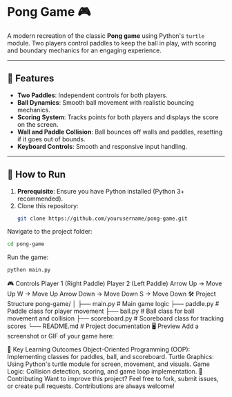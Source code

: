 # Pong Game 🎮

A modern recreation of the classic **Pong game** using Python's `turtle` module. Two players control paddles to keep the ball in play, with scoring and boundary mechanics for an engaging experience.

---

## 📜 Features
- **Two Paddles**: Independent controls for both players.
- **Ball Dynamics**: Smooth ball movement with realistic bouncing mechanics.
- **Scoring System**: Tracks points for both players and displays the score on the screen.
- **Wall and Paddle Collision**: Ball bounces off walls and paddles, resetting if it goes out of bounds.
- **Keyboard Controls**: Smooth and responsive input handling.

---

## 🚀 How to Run
1. **Prerequisite**: Ensure you have Python installed (Python 3+ recommended).
2. Clone this repository:
   ```bash
   git clone https://github.com/yourusername/pong-game.git
Navigate to the project folder:
 ```bash
cd pong-game
 ```
Run the game:
 ```bash
python main.py
 ```
🎮 Controls
Player 1 (Right Paddle)	Player 2 (Left Paddle)
Arrow Up → Move Up	W → Move Up
Arrow Down → Move Down	S → Move Down
🛠️ Project Structure
pong-game/
│
├── main.py         # Main game logic
├── paddle.py       # Paddle class for player movement
├── ball.py         # Ball class for ball movement and collision
├── scoreboard.py   # Scoreboard class for tracking scores
└── README.md       # Project documentation
🖥️ Preview
Add a screenshot or GIF of your game here:


📌 Key Learning Outcomes
Object-Oriented Programming (OOP): Implementing classes for paddles, ball, and scoreboard.
Turtle Graphics: Using Python's turtle module for screen, movement, and visuals.
Game Logic: Collision detection, scoring, and game loop implementation.
🤝 Contributing
Want to improve this project? Feel free to fork, submit issues, or create pull requests. Contributions are always welcome!
